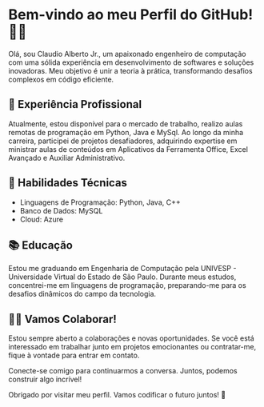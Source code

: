 # Bem-vindo ao meu Perfil do GitHub! 👋🏿

Olá, sou Claudio Alberto Jr., um apaixonado engenheiro de computação com uma sólida experiência em desenvolvimento de softwares e soluções inovadoras. Meu objetivo é unir a teoria à prática, transformando desafios complexos em código eficiente.

## 💼 Experiência Profissional
Atualmente, estou disponível para o mercado de trabalho, realizo aulas remotas de programação em Python, Java e MySql. Ao longo da minha carreira, participei de projetos desafiadores, adquirindo expertise em ministrar aulas de conteúdos em Aplicativos da Ferramenta Office, Excel Avançado e Auxiliar Administrativo.

## 🚀 Habilidades Técnicas
- Linguagens de Programação: Python, Java, C++
- Banco de Dados: MySQL
- Cloud: Azure

## 📚 Educação
Estou me graduando em Engenharia de Computação pela UNIVESP - Universidade Virtual do Estado de São Paulo. Durante meus estudos, concentrei-me em linguagens de programação, preparando-me para os desafios dinâmicos do campo da tecnologia.

## 🤝🏿 Vamos Colaborar!
Estou sempre aberto a colaborações e novas oportunidades. Se você está interessado em trabalhar junto em projetos emocionantes ou contratar-me, fique à vontade para entrar em contato.

Conecte-se comigo para continuarmos a conversa. Juntos, podemos construir algo incrível!

Obrigado por visitar meu perfil. Vamos codificar o futuro juntos! 🚀
